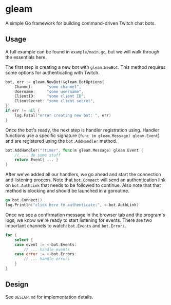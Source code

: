 # gleam

A simple Go framework for building command-driven Twitch chat bots.

## Usage

A full example can be found in `example/main.go`, but we will walk through
the essentials here.

The first step is creating a new bot with `gleam.NewBot`. This method requires
some options for authenticating with Twitch.

```go
bot, err := gleam.NewBot(&gleam.BotOptions{
    Channel:      "some channel",
    Username:     "some username",
    ClientID:     "some client ID",
    ClientSecret: "some client secret",
})
if err != nil {
    log.Fatal("error creating new bot: ", err)
}
```

Once the bot's ready, the next step is handler registration using. Handler
functions use a specific signature (`func (m gleam.Message) gleam.Event`) and
are registered using the `bot.AddHandler` method.

```go
bot.AddHandler("!timer", func(m gleam.Message) gleam.Event {
    // ... do some stuff
    return Event{ ... }
}
```

After we've added all our handlers, we go ahead and start the connection and
listening process. Note that `bot.Connect` will send an authentication link
on `bot.AuthLink` that needs to be followed to continue. Also note that that
method is blocking and should be launched in a goroutine.

```go
go bot.Connect()
log.Println("click here to authenticate:", <-bot.AuthLink)
```

Once we see a confirmation message in the browser tab and the program's logs,
we know we're ready to start listening for events. There are two important
channels to watch: `bot.Events` and `bot.Errors`.

```go
for {
    select {
    case event := <-bot.Events:
        // ... handle events
    case error := <-bot.Errors:
        // ... handle errors
    }
}
```

## Design

See `DESIGN.md` for implementation details.
